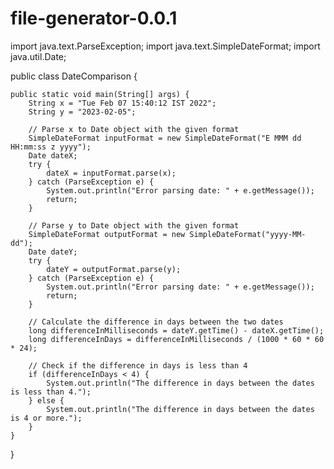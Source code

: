 # file-generator-0.0.1

import java.text.ParseException;
import java.text.SimpleDateFormat;
import java.util.Date;

public class DateComparison {

    public static void main(String[] args) {
        String x = "Tue Feb 07 15:40:12 IST 2022";
        String y = "2023-02-05";

        // Parse x to Date object with the given format
        SimpleDateFormat inputFormat = new SimpleDateFormat("E MMM dd HH:mm:ss z yyyy");
        Date dateX;
        try {
            dateX = inputFormat.parse(x);
        } catch (ParseException e) {
            System.out.println("Error parsing date: " + e.getMessage());
            return;
        }

        // Parse y to Date object with the given format
        SimpleDateFormat outputFormat = new SimpleDateFormat("yyyy-MM-dd");
        Date dateY;
        try {
            dateY = outputFormat.parse(y);
        } catch (ParseException e) {
            System.out.println("Error parsing date: " + e.getMessage());
            return;
        }

        // Calculate the difference in days between the two dates
        long differenceInMilliseconds = dateY.getTime() - dateX.getTime();
        long differenceInDays = differenceInMilliseconds / (1000 * 60 * 60 * 24);

        // Check if the difference in days is less than 4
        if (differenceInDays < 4) {
            System.out.println("The difference in days between the dates is less than 4.");
        } else {
            System.out.println("The difference in days between the dates is 4 or more.");
        }
    }
}
